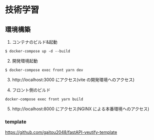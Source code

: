 # 技術学習

## 環境構築

1. コンテナのビルド&起動

```
$ docker-compose up -d --build
```

2. 開発環境起動

```
$ docker-compose exec front yarn dev
```

3. http://localhost:3000 にアクセス(vite の開発環境へのアクセス)

4. フロント側のビルド

```
docker-compose exec front yarn build
```

5. http://localhost:8000 にアクセス(NGINX による本番環境へのアクセス)

### template

https://github.com/gaitou2048/fastAPI-veutify-template
